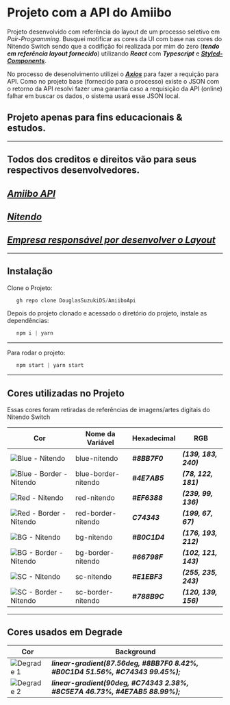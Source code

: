 # Projeto com a API do Amiibo

Projeto desenvolvido com referência do layout de um processo seletivo em *Pair-Programming*. Busquei motificar as cores da UI com base nas cores do Nitendo Switch sendo que a codifição foi realizada por mim do zero (***tendo em referência layout fornecido***) utilizando ***React*** com ***Typescript*** e [***Styled-Components***](https://styled-components.com/).

No processo de desenolvimento utilizei o [***Axios***](https://axios-http.com/) para fazer a requição para API. Como no projeto base (fornecido para o processo) existe o JSON com o retorno da API resolvi fazer uma garantia caso a requisição da API (online) falhar em buscar os dados, o sistema usará esse JSON local.

## Projeto apenas para fins educacionais & estudos.

----
## Todos dos creditos e direitos vão para seus respectivos desenvolvedores.
## [***Amiibo API***](https://www.amiiboapi.com/)
## [***Nitendo***](https://www.nintendo.com/pt-br/)
## [***Empresa responsável por desenvolver o Layout***](/)

----

## **Instalação**
Clone o Projeto:
```js
   gh repo clone DouglasSuzukiDS/AmiiboApi
```

Depois do projeto clonado e acessado o diretório do projeto, instale as dependências: 

```js
   npm i | yarn
```

---

Para rodar o projeto:
```js
   npm start | yarn start
```

----

## **Cores utilizadas no Projeto**
Essas cores foram retiradas de referências de imagens/artes digitais do Nitendo Switch 

**Cor** | **Nome da Variável** | **Hexadecimal** | **RGB**
------- | -------------------- | --------------- | -------
![Blue - Nitendo](https://i.imgur.com/VPXiHxs.png) | blue-nitendo | ***#8BB7F0*** | ***(139, 183, 240)***
![Blue - Border - Nitendo](https://i.imgur.com/8BHL4qd.png) | blue-border-nitendo | ***#4E7AB5*** | ***(78, 122, 181)***
![Red - Nitendo](https://i.imgur.com/N86ERLR.png) | red-nitendo | ***#EF6388*** | ***(239, 99, 136)***
![Red - Border - Nitendo](https://i.imgur.com/2xccqsC.png) | red-border-nitendo | ***C74343*** | ***(199, 67, 67)***
![BG - Nitendo](https://i.imgur.com/g1JXRRc.png) | bg-nitendo | ***#B0C1D4*** | ***(176, 193, 212)***
![BG - Border - Nitendo](https://i.imgur.com/Zc7fJVh.png) | bg-border-nitendo | ***#66798F*** | ***(102, 121, 143)***
![SC - Nitendo](https://i.imgur.com/lDdMOe8.png) | sc-nitendo | ***#E1EBF3*** | ***(255, 235, 243)***
![SC - Border - Nitendo](https://i.imgur.com/SqUQsaI.png) | sc-border-nitendo | ***#788B9C*** | ***(120, 139, 156)***
---

## **Cores usados em Degrade**
**Cor** | **Background** 
------- | --------------
![Degrade 1](https://i.imgur.com/tTyj950.png) | ***linear-gradient(87.56deg, #8BB7F0 8.42%, #B0C1D4 51.56%, #C74343 99.45%);***
![Degrade 2](https://i.imgur.com/ZYyOQwi.png) | ***linear-gradient(90deg, #C74343 2.38%, #8C5E7A 46.73%, #4E7AB5 88.99%);***